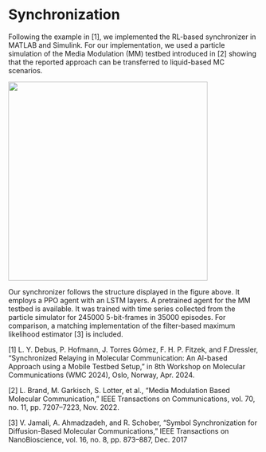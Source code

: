 # Synchronization

Following the example in [1], we implemented the RL-based synchronizer in MATLAB and Simulink.
For our implementation, we used a particle simulation of the Media Modulation (MM) testbed introduced in [2] showing that the reported approach can be transferred to liquid-based MC scenarios.

<img src="https://github.com/user-attachments/assets/471b8047-4c24-4e7f-b0bb-fd862cdb5c8c" width="400">

Our synchronizer follows the structure displayed in the figure above.
It employs a PPO agent with an LSTM layers.
A pretrained agent for the MM testbed is available.
It was trained with time series collected from the particle simulator for 245000 5-bit-frames in 35000 episodes.
For comparison, a matching implementation of the filter-based maximum likelihood estimator [3] is included.

[1] L. Y. Debus, P. Hofmann, J. Torres Gómez, F. H. P. Fitzek, and F.Dressler, “Synchronized Relaying in Molecular Communication: An AI-based Approach using a Mobile Testbed Setup,” in 8th Workshop on Molecular Communications (WMC 2024), Oslo, Norway, Apr. 2024.

[2] L. Brand, M. Garkisch, S. Lotter, et al., “Media Modulation Based Molecular Communication,” IEEE Transactions on Communications, vol. 70, no. 11, pp. 7207–7223, Nov. 2022.

[3] V. Jamali, A. Ahmadzadeh, and R. Schober, “Symbol Synchronization for Diffusion-Based Molecular Communications,” IEEE Transactions on NanoBioscience, vol. 16, no. 8, pp. 873–887, Dec. 2017

